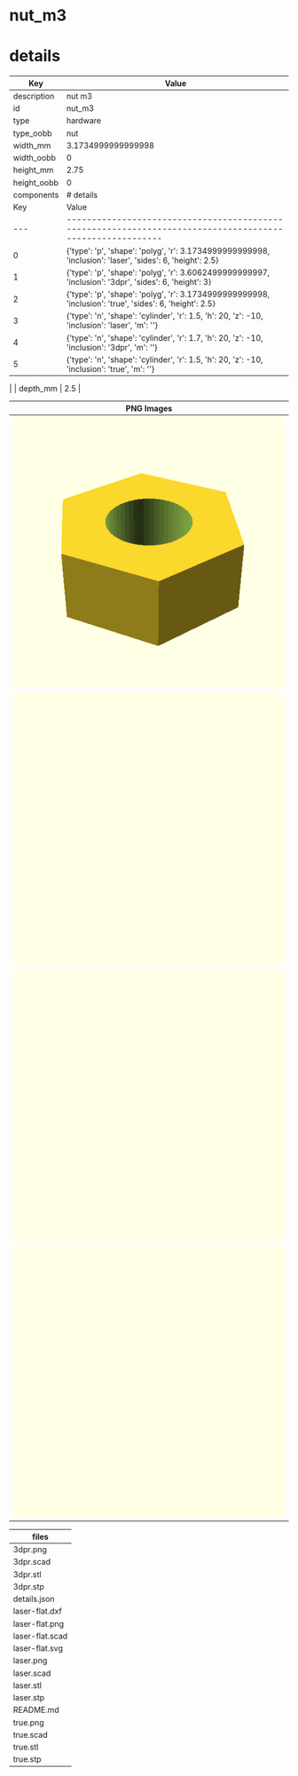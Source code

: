 # nut_m3
# details
| Key         | Value                                                                                                                                                                                                                                                                                                                                                                                                                                                                                                                                                                                                                       |
| ----------- | --------------------------------------------------------------------------------------------------------------------------------------------------------------------------------------------------------------------------------------------------------------------------------------------------------------------------------------------------------------------------------------------------------------------------------------------------------------------------------------------------------------------------------------------------------------------------------------------------------------------------- |
| description | nut m3                                                                                                                                                                                                                                                                                                                                                                                                                                                                                                                                                                                                                      |
| id          | nut_m3                                                                                                                                                                                                                                                                                                                                                                                                                                                                                                                                                                                                                      |
| type        | hardware                                                                                                                                                                                                                                                                                                                                                                                                                                                                                                                                                                                                                    |
| type_oobb   | nut                                                                                                                                                                                                                                                                                                                                                                                                                                                                                                                                                                                                                         |
| width_mm    | 3.1734999999999998                                                                                                                                                                                                                                                                                                                                                                                                                                                                                                                                                                                                          |
| width_oobb  | 0                                                                                                                                                                                                                                                                                                                                                                                                                                                                                                                                                                                                                           |
| height_mm   | 2.75                                                                                                                                                                                                                                                                                                                                                                                                                                                                                                                                                                                                                        |
| height_oobb | 0                                                                                                                                                                                                                                                                                                                                                                                                                                                                                                                                                                                                                           |
| components  | # details
| Key | Value                                                                                                     |
| --- | --------------------------------------------------------------------------------------------------------- |
| 0   | {'type': 'p', 'shape': 'polyg', 'r': 3.1734999999999998, 'inclusion': 'laser', 'sides': 6, 'height': 2.5} |
| 1   | {'type': 'p', 'shape': 'polyg', 'r': 3.6062499999999997, 'inclusion': '3dpr', 'sides': 6, 'height': 3}    |
| 2   | {'type': 'p', 'shape': 'polyg', 'r': 3.1734999999999998, 'inclusion': 'true', 'sides': 6, 'height': 2.5}  |
| 3   | {'type': 'n', 'shape': 'cylinder', 'r': 1.5, 'h': 20, 'z': -10, 'inclusion': 'laser', 'm': ''}            |
| 4   | {'type': 'n', 'shape': 'cylinder', 'r': 1.7, 'h': 20, 'z': -10, 'inclusion': '3dpr', 'm': ''}             |
| 5   | {'type': 'n', 'shape': 'cylinder', 'r': 1.5, 'h': 20, 'z': -10, 'inclusion': 'true', 'm': ''}             |
 |
| depth_mm    | 2.5                                                                                                                                                                                                                                                                                                                                                                                                                                                                                                                                                                                                                         |

| PNG Images |
| --- |
| ![3dpr.png](3dpr.png) |
| ![laser-flat.png](laser-flat.png) |
| ![laser.png](laser.png) |
| ![true.png](true.png) |


| files |
| --- |
| 3dpr.png |
| 3dpr.scad |
| 3dpr.stl |
| 3dpr.stp |
| details.json |
| laser-flat.dxf |
| laser-flat.png |
| laser-flat.scad |
| laser-flat.svg |
| laser.png |
| laser.scad |
| laser.stl |
| laser.stp |
| README.md |
| true.png |
| true.scad |
| true.stl |
| true.stp |
